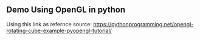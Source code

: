 ## Demo Using OpenGL in python
Using this link as refernce source:
https://pythonprogramming.net/opengl-rotating-cube-example-pyopengl-tutorial/